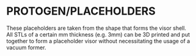 # PROTOGEN/PLACEHOLDERS

These placeholders are taken from the shape that forms the visor shell. <br/>
All STLs of a certain mm thickness (e.g. 3mm) can be 3D printed and put together to form a placeholder visor without necessitating the usage of a vacuum former.
